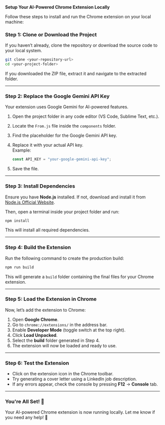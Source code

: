 **Setup Your AI-Powered Chrome Extension Locally**

Follow these steps to install and run the Chrome extension on your local machine:  


### **Step 1: Clone or Download the Project**  
If you haven’t already, clone the repository or download the source code to your local system.  

```bash
git clone <your-repository-url>
cd <your-project-folder>
```

If you downloaded the ZIP file, extract it and navigate to the extracted folder.

---

### **Step 2: Replace the Google Gemini API Key**  
Your extension uses Google Gemini for AI-powered features.  

1. Open the project folder in any code editor (VS Code, Sublime Text, etc.).
2. Locate the `From.js` file inside the `components` folder.
3. Find the placeholder for the Google Gemini API key.
4. Replace it with your actual API key.  
   Example:

   ```javascript
   const API_KEY = "your-google-gemini-api-key";
   ```

5. Save the file.

---

### **Step 3: Install Dependencies**  
Ensure you have **Node.js** installed. If not, download and install it from [Node.js Official Website](https://nodejs.org/).  

Then, open a terminal inside your project folder and run:  

```bash
npm install
```
This will install all required dependencies.

---

### **Step 4: Build the Extension**  
Run the following command to create the production build:  

```bash
npm run build
```

This will generate a `build` folder containing the final files for your Chrome extension.

---

### **Step 5: Load the Extension in Chrome**  
Now, let’s add the extension to Chrome:  

1. Open **Google Chrome**.
2. Go to `chrome://extensions/` in the address bar.
3. Enable **Developer Mode** (toggle switch at the top right).
4. Click **Load Unpacked**.
5. Select the **build** folder generated in Step 4.
6. The extension will now be loaded and ready to use.

---

### **Step 6: Test the Extension**  
- Click on the extension icon in the Chrome toolbar.  
- Try generating a cover letter using a LinkedIn job description.  
- If any errors appear, check the console by pressing **F12** → **Console** tab.  

---

### **You're All Set! 🎉**  
Your AI-powered Chrome extension is now running locally. Let me know if you need any help! 🚀
